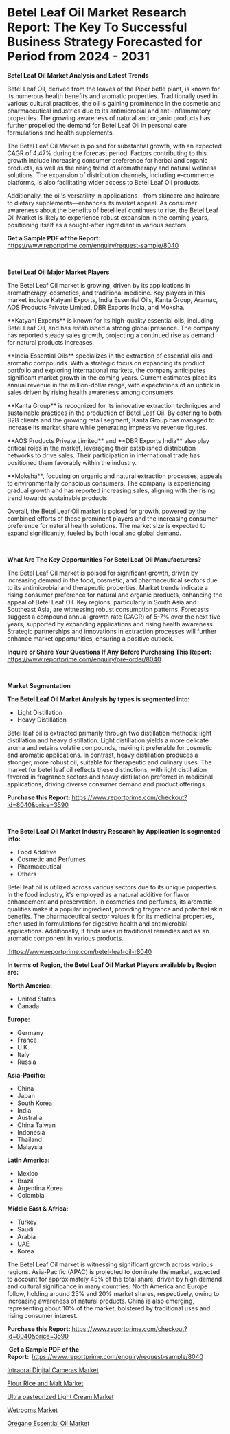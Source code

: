 <p><h1>Betel Leaf Oil Market Research Report: The Key To Successful Business Strategy Forecasted for Period from 2024 - 2031</h1></p><p><strong>Betel Leaf Oil Market Analysis and Latest Trends</strong></p>
<p><p>Betel Leaf Oil, derived from the leaves of the Piper betle plant, is known for its numerous health benefits and aromatic properties. Traditionally used in various cultural practices, the oil is gaining prominence in the cosmetic and pharmaceutical industries due to its antimicrobial and anti-inflammatory properties. The growing awareness of natural and organic products has further propelled the demand for Betel Leaf Oil in personal care formulations and health supplements.</p><p>The Betel Leaf Oil Market is poised for substantial growth, with an expected CAGR of 4.47% during the forecast period. Factors contributing to this growth include increasing consumer preference for herbal and organic products, as well as the rising trend of aromatherapy and natural wellness solutions. The expansion of distribution channels, including e-commerce platforms, is also facilitating wider access to Betel Leaf Oil products.</p><p>Additionally, the oil's versatility in applications—from skincare and haircare to dietary supplements—enhances its market appeal. As consumer awareness about the benefits of betel leaf continues to rise, the Betel Leaf Oil Market is likely to experience robust expansion in the coming years, positioning itself as a sought-after ingredient in various sectors.</p></p>
<p><strong>Get a Sample PDF of the Report:&nbsp;</strong> <a href="https://www.reportprime.com/enquiry/request-sample/8040?utm_campaign=1159&utm_medium=2&utm_source=Github&utm_content=ia&utm_term=02102024&utm_id=betel-leaf-oil">https://www.reportprime.com/enquiry/request-sample/8040</a></p>
<p>&nbsp;</p>
<p><strong>Betel Leaf Oil Major Market Players</strong></p>
<p><p>The Betel Leaf Oil market is growing, driven by its applications in aromatherapy, cosmetics, and traditional medicine. Key players in this market include Katyani Exports, India Essential Oils, Kanta Group, Aramac, AOS Products Private Limited, DBR Exports India, and Moksha.</p><p>**Katyani Exports** is known for its high-quality essential oils, including Betel Leaf Oil, and has established a strong global presence. The company has reported steady sales growth, projecting a continued rise as demand for natural products increases.</p><p>**India Essential Oils** specializes in the extraction of essential oils and aromatic compounds. With a strategic focus on expanding its product portfolio and exploring international markets, the company anticipates significant market growth in the coming years. Current estimates place its annual revenue in the million-dollar range, with expectations of an uptick in sales driven by rising health awareness among consumers.</p><p>**Kanta Group** is recognized for its innovative extraction techniques and sustainable practices in the production of Betel Leaf Oil. By catering to both B2B clients and the growing retail segment, Kanta Group has managed to increase its market share while generating impressive revenue figures.</p><p>**AOS Products Private Limited** and **DBR Exports India** also play critical roles in the market, leveraging their established distribution networks to drive sales. Their participation in international trade has positioned them favorably within the industry.</p><p>**Moksha**, focusing on organic and natural extraction processes, appeals to environmentally conscious consumers. The company is experiencing gradual growth and has reported increasing sales, aligning with the rising trend towards sustainable products.</p><p>Overall, the Betel Leaf Oil market is poised for growth, powered by the combined efforts of these prominent players and the increasing consumer preference for natural health solutions. The market size is expected to expand significantly, fueled by both local and global demand.</p></p>
<p>&nbsp;</p>
<p><strong>What Are The Key Opportunities For Betel Leaf Oil Manufacturers?</strong></p>
<p><p>The Betel Leaf Oil market is poised for significant growth, driven by increasing demand in the food, cosmetic, and pharmaceutical sectors due to its antimicrobial and therapeutic properties. Market trends indicate a rising consumer preference for natural and organic products, enhancing the appeal of Betel Leaf Oil. Key regions, particularly in South Asia and Southeast Asia, are witnessing robust consumption patterns. Forecasts suggest a compound annual growth rate (CAGR) of 5-7% over the next five years, supported by expanding applications and rising health awareness. Strategic partnerships and innovations in extraction processes will further enhance market opportunities, ensuring a positive outlook.</p></p>
<p><strong>Inquire or Share Your Questions If Any Before Purchasing This Report:</strong> <a href="https://www.reportprime.com/enquiry/pre-order/8040?utm_campaign=1159&utm_medium=2&utm_source=Github&utm_content=ia&utm_term=02102024&utm_id=betel-leaf-oil">https://www.reportprime.com/enquiry/pre-order/8040</a></p>
<p>&nbsp;</p>
<p><strong>Market Segmentation</strong></p>
<p><strong>The Betel Leaf Oil Market Analysis by types is segmented into:</strong></p>
<p><ul><li>Light Distillation</li><li>Heavy Distillation</li></ul></p>
<p><p>Betel leaf oil is extracted primarily through two distillation methods: light distillation and heavy distillation. Light distillation yields a more delicate aroma and retains volatile compounds, making it preferable for cosmetic and aromatic applications. In contrast, heavy distillation produces a stronger, more robust oil, suitable for therapeutic and culinary uses. The market for betel leaf oil reflects these distinctions, with light distillation favored in fragrance sectors and heavy distillation preferred in medicinal applications, driving diverse consumer demand and product offerings.</p></p>
<p><strong>Purchase this Report:&nbsp;</strong><a href="https://www.reportprime.com/checkout?id=8040&price=3590&utm_campaign=1159&utm_medium=2&utm_source=Github&utm_content=ia&utm_term=02102024&utm_id=betel-leaf-oil">https://www.reportprime.com/checkout?id=8040&price=3590</a></p>
<p>&nbsp;</p>
<p><strong>The Betel Leaf Oil Market Industry Research by Application is segmented into:</strong></p>
<p><ul><li>Food Additive</li><li>Cosmetic and Perfumes</li><li>Pharmaceutical</li><li>Others</li></ul></p>
<p><p>Betel leaf oil is utilized across various sectors due to its unique properties. In the food industry, it's employed as a natural additive for flavor enhancement and preservation. In cosmetics and perfumes, its aromatic qualities make it a popular ingredient, providing fragrance and potential skin benefits. The pharmaceutical sector values it for its medicinal properties, often used in formulations for digestive health and antimicrobial applications. Additionally, it finds uses in traditional remedies and as an aromatic component in various products.</p></p>
<p><a href="https://www.reportprime.com/betel-leaf-oil-r8040?utm_campaign=1159&utm_medium=2&utm_source=Github&utm_content=ia&utm_term=02102024&utm_id=betel-leaf-oil">&nbsp;https://www.reportprime.com/betel-leaf-oil-r8040</a></p>
<p><strong>In terms of Region, the Betel Leaf Oil Market Players available by Region are:</strong></p>
<p>
    <p> <strong> North America: </strong>
        <ul>
            <li>United States</li>
            <li>Canada</li>
        </ul>
        </p> 
    <p> <strong> Europe: </strong>
        <ul>
            <li>Germany</li>
            <li>France</li>
            <li>U.K.</li>
            <li>Italy</li>
            <li>Russia</li>
        </ul>
        </p> 
    <p> <strong> Asia-Pacific: </strong>
        <ul>
            <li>China</li>
            <li>Japan</li>
            <li>South Korea</li>
            <li>India</li>
            <li>Australia</li>
            <li>China Taiwan</li>
            <li>Indonesia</li>
            <li>Thailand</li>
            <li>Malaysia</li>
        </ul>
        </p> 
    <p> <strong> Latin America: </strong>
        <ul>
            <li>Mexico</li>
            <li>Brazil</li>
            <li>Argentina Korea</li>
            <li>Colombia</li>
        </ul>
        </p> 
    <p> <strong> Middle East & Africa: </strong>
        <ul>
            <li>Turkey</li>
            <li>Saudi</li>
            <li>Arabia</li>
            <li>UAE</li>
            <li>Korea</li>
        </ul>
    </p>
    </p>
<p><p>The Betel Leaf Oil market is witnessing significant growth across various regions. Asia-Pacific (APAC) is projected to dominate the market, expected to account for approximately 45% of the total share, driven by high demand and cultural significance in many countries. North America and Europe follow, holding around 25% and 20% market shares, respectively, owing to increasing awareness of natural products. China is also emerging, representing about 10% of the market, bolstered by traditional uses and rising consumer interest.</p></p>
<p><strong>Purchase this Report: </strong><a href="https://www.reportprime.com/checkout?id=8040&price=3590&utm_campaign=1159&utm_medium=2&utm_source=Github&utm_content=ia&utm_term=02102024&utm_id=betel-leaf-oil">https://www.reportprime.com/checkout?id=8040&price=3590</a></p>
<p>&nbsp;<strong>Get a Sample PDF of the Report:&nbsp;&nbsp;</strong><a href="https://www.reportprime.com/enquiry/request-sample/8040?utm_campaign=1159&utm_medium=2&utm_source=Github&utm_content=ia&utm_term=02102024&utm_id=betel-leaf-oil">https://www.reportprime.com/enquiry/request-sample/8040</a></p>
<p><strong></strong></p>
<p><p><a href="https://github.com/ChiragRP21/Market-Research-Report-List-6/blob/main/intraoral-digital-cameras-market.md?utm_campaign=1159&utm_medium=2&utm_source=Github&utm_content=ia&utm_term=02102024&utm_id=betel-leaf-oil">Intraoral Digital Cameras Market</a></p><p><a href="https://issuu.com/reportprime-2/docs/flour-rice-and-malt-market-size-203_65abb63ddaa850?utm_campaign=1159&utm_medium=2&utm_source=Github&utm_content=ia&utm_term=02102024&utm_id=betel-leaf-oil">Flour Rice and Malt Market</a></p><p><a href="https://issuu.com/reportprime-2/docs/ultra-pasteurized-light-cream-marke_e6c60e582a537b?utm_campaign=1159&utm_medium=2&utm_source=Github&utm_content=ia&utm_term=02102024&utm_id=betel-leaf-oil">Ultra pasteurized Light Cream Market</a></p><p><a href="https://www.linkedin.com/pulse/insights-wetrooms-market-players-size-geographical-regions-forecast-j6yqe?utm_campaign=1159&utm_medium=2&utm_source=Github&utm_content=ia&utm_term=02102024&utm_id=betel-leaf-oil">Wetrooms Market</a></p><p><a href="https://www.linkedin.com/pulse/global-oregano-essential-oil-market-analysis-key-trends-rqeze?utm_campaign=1159&utm_medium=2&utm_source=Github&utm_content=ia&utm_term=02102024&utm_id=betel-leaf-oil">Oregano Essential Oil Market</a></p></p>